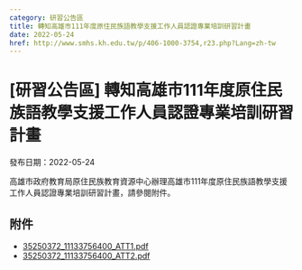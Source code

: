 ```yaml
---
category: 研習公告區
title: 轉知高雄市111年度原住民族語教學支援工作人員認證專業培訓研習計畫
date: 2022-05-24
href: http://www.smhs.kh.edu.tw/p/406-1000-3754,r23.php?Lang=zh-tw
---
```


# [研習公告區] 轉知高雄市111年度原住民族語教學支援工作人員認證專業培訓研習計畫

發布日期：2022-05-24

高雄市政府教育局原住民族教育資源中心辦理高雄市111年度原住民族語教學支援工作人員認證專業培訓研習計畫，請參閱附件。

## 附件

- [35250372_11133756400_ATT1.pdf](https://www.smhs.kh.edu.tw/var/file/0/1000/attach/68/pta_3524_4233229_80690.pdf)
- [35250372_11133756400_ATT2.pdf](https://www.smhs.kh.edu.tw/var/file/0/1000/attach/68/pta_3525_6648709_80690.pdf)
